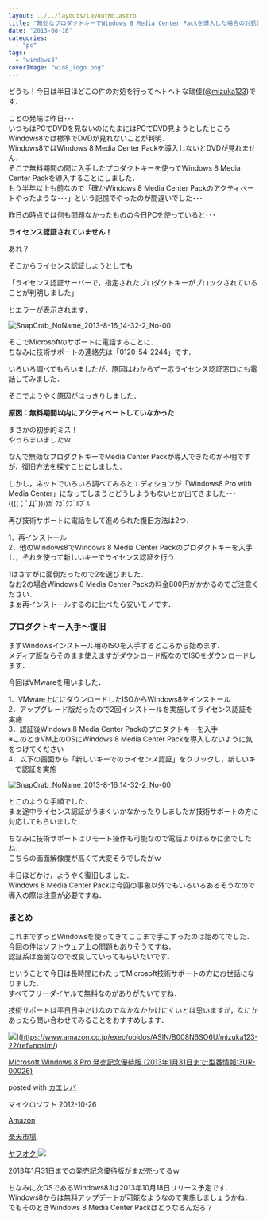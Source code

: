 ```yaml
---
layout: ../../layouts/LayoutMd.astro
title: "無効なプロダクトキーでWindows 8 Media Center Packを導入した場合の対処法"
date: "2013-08-16"
categories: 
  - "pc"
tags: 
  - "windows8"
coverImage: "win8_logo.png"
---
```


どうも！今日は半日ほどこの件の対処を行ってヘトヘトな瑞佳([@mizuka123](https://twitter.com/mizuka123))です．

ことの発端は昨日･･･  
いつもはPCでDVDを見ないのにたまにはPCでDVD見ようとしたところWindows8では標準でDVDが見れないことが判明．  
Windows8ではWindows 8 Media Center Packを導入しないとDVDが見れません．  
そこで無料期間の間に入手したプロダクトキーを使ってWindows 8 Media Center Packを導入することにしました．  
もう半年以上も前なので「確かWindows 8 Media Center Packのアクティベートやったような･･･」という記憶でやったのが間違いでした･･･

昨日の時点では何も問題なかったものの今日PCを使っていると･･･

**ライセンス認証されていません！**

あれ？

そこからライセンス認証しようとしても

「ライセンス認証サーバーで，指定されたプロダクトキーがブロックされていることが判明しました」

とエラーが表示されます．

![SnapCrab_NoName_2013-8-16_14-32-2_No-00](/archive/images/SnapCrab_NoName_2013816_14322_No00_thumb.png "SnapCrab_NoName_2013-8-16_14-32-2_No-00")


そこでMicrosoftのサポートに電話することに．  
ちなみに技術サポートの連絡先は「0120-54-2244」です．

いろいろ調べてもらいましたが，原因はわからず一応ライセンス認証窓口にも電話してみました．

そこでようやく原因がはっきりしました．

**原因：無料期間以内にアクティベートしていなかった**

まさかの初歩的ミス！  
やっちまいましたｗ

なんで無効なプロダクトキーでMedia Center Packが導入できたのか不明ですが，復旧方法を探すことにしました．

しかし，ネットでいろいろ調べてみるとエディションが「Windows8 Pro with Media Center」になってしまうとどうしようもないとか出てきました･･･  
((((；ﾟДﾟ))))ｶﾞｸｶﾞｸﾌﾞﾙﾌﾞﾙ

再び技術サポートに電話をして進められた復旧方法は2つ．

1．再インストール  
2．他のWindows8でWindows 8 Media Center Packのプロダクトキーを入手し，それを使って新しいキーでライセンス認証を行う

1はさすがに面倒だったので2を選びました．  
なお2の場合Windows 8 Media Center Packの料金800円がかかるのでご注意ください．  
まぁ再インストールするのに比べたら安いモノです．

### プロダクトキー入手～復旧

まずWindowsインストール用のISOを入手するところから始めます．  
メディア版ならそのまま使えますがダウンロード版なのでISOをダウンロードします．

今回はVMwareを用いました．

1．VMware上ににダウンロードしたISOからWindows8をインストール  
2．アップグレード版だったので2回インストールを実施してライセンス認証を実施  
3．認証後Windows 8 Media Center Packのプロダクトキーを入手  
※このときVM上のOSにWindows 8 Media Center Packを導入しないように気をつけてください  
4．以下の画面から「新しいキーでのライセンス認証」をクリックし，新しいキーで認証を実施

![SnapCrab_NoName_2013-8-16_14-32-2_No-00](/archive/images/SnapCrab_NoName_2013816_14322_No00_thumb.png "SnapCrab_NoName_2013-8-16_14-32-2_No-00")


とこのような手順でした．  
まぁ途中ライセンス認証がうまくいかなかったりしましたが技術サポートの方に対応してもらいました．

ちなみに技術サポートはリモート操作も可能なので電話よりはるかに楽でしたね．  
こちらの画面解像度が高くて大変そうでしたがｗ

半日ほどかけ，ようやく復旧しました．  
Windows 8 Media Center Packは今回の事象以外でもいろいろあるそうなので導入の際は注意が必要ですね．

### まとめ

これまでずっとWindowsを使ってきてここまで手こずったのは始めてでした．  
今回の件はソフトウェア上の問題もありそうですね．  
認証系は面倒なので改良していってもらいたいです．

ということで今日は長時間にわたってMicrosoft技術サポートの方にお世話になりました．  
すべてフリーダイヤルで無料なのがありがたいですね．

技術サポートは平日日中だけなのでなかなかかけにくいとは思いますが，なにかあったら問い合わせてみることをおすすめします．

![](/archive/images/41r8-DgAdlL._SL160_.jpg)](https://www.amazon.co.jp/exec/obidos/ASIN/B008N6SO6U/mizuka123-22/ref=nosim/)

[Microsoft Windows 8 Pro 発売記念優待版 (2013年1月31日まで:型番情報:3UR-00026)](https://www.amazon.co.jp/exec/obidos/ASIN/B008N6SO6U/mizuka123-22/ref=nosim/)

posted with [カエレバ](http://kaereba.com)

マイクロソフト 2012-10-26

[Amazon](http://www.amazon.co.jp/gp/search?keywords=UR-00026&__mk_ja_JP=%83J%83%5E%83J%83i&tag=mizuka123-22 "アマゾン")

[楽天市場](http://hb.afl.rakuten.co.jp/hgc/032b53ee.4b34c5ee.0f4a541e.f440145e/?pc=http%3A%2F%2Fsearch.rakuten.co.jp%2Fsearch%2Fmall%2FUR-00026%2F-%2Ff.1-p.1-s.1-sf.0-st.A-v.2%3Fx%3D0%26scid%3Daf_ich_link_urltxt%26m%3Dhttp%3A%2F%2Fm.rakuten.co.jp%2F "楽天市場")

[ヤフオク!![](//ad.jp.ap.valuecommerce.com/servlet/gifbanner?sid=3066752&pid=881990645)](//ck.jp.ap.valuecommerce.com/servlet/referral?sid=3066752&pid=881990645&vc_url=http%3A%2F%2Fauctions.search.yahoo.co.jp%2Fsearch%3Fvo%3D%26ve%3D%26auccat%3D0%26aucminprice%3D%26aucmaxprice%3D%26aucmin_bidorbuy_price%3D%26aucmax_bidorbuy_price%3D%26loc_cd%3D0%26abatch%3D0%26istatus%3D0%26filtered%3D1%26ei%3DUTF-8%26tab_ex%3Dcommerce%26va%3DUR-00026 "ヤフオク!")

2013年1月31日までの発売記念優待版がまだ売ってるｗ

ちなみに次OSであるWindows8.1は2013年10月18日リリース予定です．  
Windows8からは無料アップデートが可能なようなので実施しましょうかね．  
でもそのときWindows 8 Media Center Packはどうなるんだろ？
